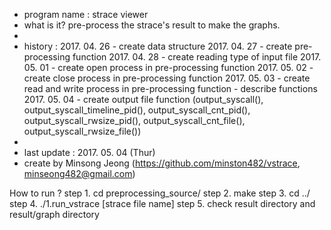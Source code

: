 *	program name : strace viewer
*	what is it? pre-process the strace's result to make the graphs.
*	 
*	history : 2017. 04. 26 - create data structure
		  2017. 04. 27 - create pre-processing function
		  2017. 04. 28 - create reading type of input file
		  2017. 05. 01 - create open process in pre-processing function
		  2017. 05. 02 - create close process in pre-processing function
		  2017. 05. 03 - create read and write process in pre-processing function
		  			   - describe functions
		  2017. 05. 04 - create output file function (output_syscall(), output_syscall_timeline_pid(), output_syscall_cnt_pid(), output_syscall_rwsize_pid(), output_syscall_cnt_file(), output_syscall_rwsize_file())
*
*	last update : 2017. 05. 04 (Thur)
*	create by Minsong Jeong (https://github.com/minston482/vstrace, minseong482@gmail.com)


How to run ?
 step 1. cd preprocessing_source/
 step 2. make
 step 3. cd ../
 step 4. ./1.run_vstrace [strace file name]
 step 5. check result directory and result/graph directory


